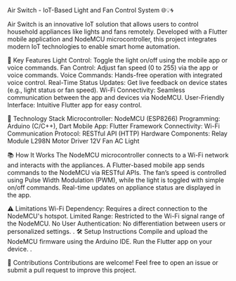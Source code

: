 Air Switch - IoT-Based Light and Fan Control System 🌐💡🌀

Air Switch is an innovative IoT solution that allows users to control household appliances like lights and fans remotely. Developed with a Flutter mobile application and NodeMCU microcontroller, this project integrates modern IoT technologies to enable smart home automation.

🌟 Key Features
Light Control: Toggle the light on/off using the mobile app or voice commands.
Fan Control: Adjust fan speed (0 to 255) via the app or voice commands.
Voice Commands: Hands-free operation with integrated voice control.
Real-Time Status Updates: Get live feedback on device states (e.g., light status or fan speed).
Wi-Fi Connectivity: Seamless communication between the app and devices via NodeMCU.
User-Friendly Interface: Intuitive Flutter app for easy control.

🚀 Technology Stack
Microcontroller: NodeMCU (ESP8266)
Programming: Arduino (C/C++), Dart
Mobile App: Flutter Framework
Connectivity: Wi-Fi
Communication Protocol: RESTful API (HTTP)
Hardware Components:
Relay Module
L298N Motor Driver
12V Fan
AC Light

📚 How It Works
The NodeMCU microcontroller connects to a Wi-Fi network and interacts with the appliances.
A Flutter-based mobile app sends commands to the NodeMCU via RESTful APIs.
The fan’s speed is controlled using Pulse Width Modulation (PWM), while the light is toggled with simple on/off commands.
Real-time updates on appliance status are displayed in the app.

⚠️ Limitations
Wi-Fi Dependency: Requires a direct connection to the NodeMCU's hotspot.
Limited Range: Restricted to the Wi-Fi signal range of the NodeMCU.
No User Authentication: No differentiation between users or personalized settings.
.
🛠️ Setup Instructions
Compile and upload the NodeMCU firmware using the Arduino IDE.
Run the Flutter app on your device.
.

🤝 Contributions
Contributions are welcome! Feel free to open an issue or submit a pull request to improve this project.
